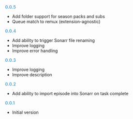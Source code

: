 
**<span style="color:#56adda">0.0.5</span>**
- Add folder support for season packs and subs
- Queue match to remux (extension-agnostic)

**<span style="color:#56adda">0.0.4</span>**
- Add ability to trigger Sonarr file renaming
- Improve logging
- Improve error handling

**<span style="color:#56adda">0.0.3</span>**
- Improve logging
- Improve description

**<span style="color:#56adda">0.0.2</span>**
- Add ability to import episode into Sonarr on task complete

**<span style="color:#56adda">0.0.1</span>**
- Initial version
